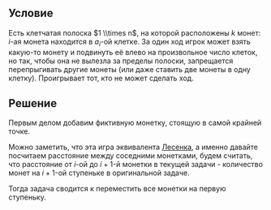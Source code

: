 ## Условие

Есть клетчатая полоска $1 \\times n$, на которой расположены $k$ монет:
$i$-ая монета находится в $a_i$-ой клетке. За один ход игрок может
взять какую-то монету и подвинуть её влево на произвольное число
клеток, но так, чтобы она не вылезла за пределы полоски, запрещается
перепрыгивать другие монеты (или даже ставить две монеты в одну
клетку). Проигрывает тот, кто не может сделать ход.

## Решение

Первым делом добавим фиктивную монетку, стоящую в самой крайней точке.

Можно заметить, что эта игра эквивалента [Лесенка](Лесенка "wikilink"),
а именно давайте посчитаем расстояние между соседними монетками, будем
считать, что расстояние от $i$-ой до $i+1$-й монетки в текущей задачи -
количество монет на $i + 1$-ой ступеньке в оригинальной задаче.

Тогда задача сводится к переместить все монетки на первую ступеньку.